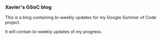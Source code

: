 ### Xavier's GSoC blog

This is a blog containing bi-weekly updates for my Google Summer of Code project.

It will contain bi-weekly updates of my progress.
